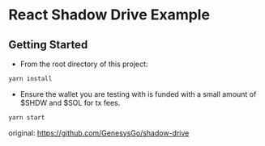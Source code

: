 # React Shadow Drive Example

## Getting Started

- From the root directory of this project:


```bash
yarn install
```

- Ensure the wallet you are testing with is funded with a small amount of $SHDW and $SOL for tx fees.

```bash
yarn start
```

original: https://github.com/GenesysGo/shadow-drive